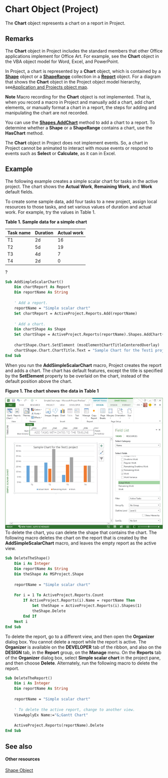 
# Chart Object (Project)
The  **Chart** object represents a chart on a report in Project.




## Remarks

The  **Chart** object in Project includes the standard members that other Office applications implement for Office Art. For example, see the **Chart** object in the VBA object model for Word, Excel, and PowerPoint.

In Project, a chart is represented by a  **Chart** object, which is contained by a **[Shape](d2b32bcd-5595-a4a7-9772-feb25fd0103a.md)** object or a **[ShapeRange](315031aa-4b8c-424b-26e7-ce15897beb05.md)** collection in a **[Report](38ef993e-e5cd-b451-06aa-41eb0e93450e.md)** object. For a diagram that shows the **Chart** object in the Project object model hierarchy, see[Application and Projects object map](608f1291-ce25-8a5f-f0ba-7c1e823a12f4.md).


 **Note**  Macro recording for the  **Chart** object is not implemented. That is, when you record a macro in Project and manually add a chart, add chart elements, or manually format a chart in a report, the steps for adding and manipulating the chart are not recorded.

You can use the  **[Shapes.AddChart](d404a9de-c1aa-c2a0-bf85-dc1f1735cf3c.md)** method to add a chart to a report. To determine whether a **Shape** or a **ShapeRange** contains a chart, use the **HasChart** method.

The  **Chart** object in Project does not implement events. So, a chart in Project cannot be animated to interact with mouse events or respond to events such as **Select** or **Calculate**, as it can in Excel.


## Example

The following example creates a simple scalar chart for tasks in the active project. The chart shows the  **Actual Work**,  **Remaining Work**, and  **Work** default fields.

To create some sample data, add four tasks to a new project, assign local resources to those tasks, and set various values of duration and actual work. For example, try the values in Table 1.


**Table 1. Sample data for a simple chart**


|**Task name**|**Duration**|**Actual work**|
|:-----|:-----|:-----|
|T1|2d|16|
|T2|5d|19|
|T3|4d|7|
|T4|2d|0|
?




```vb
Sub AddSimpleScalarChart()
    Dim chartReport As Report
    Dim reportName As String
    
    ' Add a report.
    reportName = "Simple scalar chart"
    Set chartReport = ActiveProject.Reports.Add(reportName)

    ' Add a chart.
    Dim chartShape As Shape
    Set chartShape = ActiveProject.Reports(reportName).Shapes.AddChart()
    
    chartShape.Chart.SetElement (msoElementChartTitleCenteredOverlay)
    chartShape.Chart.ChartTitle.Text = "Sample Chart for the Test1 project"
End Sub
```

When you run the  **AddSimpleScalarChart** macro, Project creates the report and adds a chart. The chart has default features, except the title is specified by the **SetElement** property to be overlaid on the chart, instead of the default position above the chart.


**Figure 1. The chart shows the data in Table 1**

![Simple scalar chart in a report](images/pj15_VBA_ChartObject.gif)To delete the chart, you can delete the shape that contains the chart. The following macro deletes the chart on the report that is created by the  **AddSimpleScalarChart** macro, and leaves the empty report as the active view.




```vb
Sub DeleteTheShape()
    Dim i As Integer
    Dim reportName As String
    Dim theShape As MSProject.Shape
    
    reportName = "Simple scalar chart"
        
    For i = 1 To ActiveProject.Reports.Count
        If ActiveProject.Reports(i).Name = reportName Then
            Set theShape = ActiveProject.Reports(i).Shapes(1)
            theShape.Delete
        End If
    Next i
End Sub
```

To delete the report, go to a different view, and then open the  **Organizer** dialog box. You cannot delete a report while the report is active. The **Organizer** is available on the **DEVELOPER** tab of the ribbon, and also on the **DESIGN** tab, in the **Report** group, on the **Manage** menu. On the **Reports** tab of the **Organizer** dialog box, select **Simple scalar chart** in the project pane, and then choose **Delete**. Alternately, run the following macro to delete the report.




```vb
Sub DeleteTheReport()
    Dim i As Integer
    Dim reportName As String
    
    reportName = "Simple scalar chart"

    ' To delete the active report, change to another view.
    ViewApplyEx Name:="&;Gantt Chart"
    
    ActiveProject.Reports(reportName).Delete
End Sub
```


## See also


#### Other resources


[Shape Object](d2b32bcd-5595-a4a7-9772-feb25fd0103a.md)